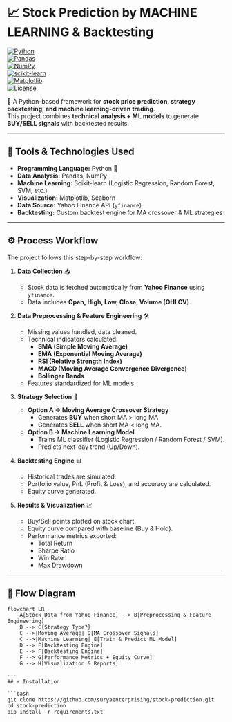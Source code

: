 # 📈 Stock Prediction by MACHINE LEARNING & Backtesting  

[![Python](https://img.shields.io/badge/Python-3.9%2B-blue?logo=python)](https://www.python.org/)  
[![Pandas](https://img.shields.io/badge/Pandas-Data%20Analysis-yellow?logo=pandas)](https://pandas.pydata.org/)  
[![NumPy](https://img.shields.io/badge/NumPy-Matrix%20Math-orange?logo=numpy)](https://numpy.org/)  
[![scikit-learn](https://img.shields.io/badge/Scikit--Learn-ML-green?logo=scikit-learn)](https://scikit-learn.org/stable/)  
[![Matplotlib](https://img.shields.io/badge/Matplotlib-Visualization-red?logo=plotly)](https://matplotlib.org/)  
[![License](https://img.shields.io/badge/License-MIT-purple)](./LICENSE)  

🚀 A Python-based framework for **stock price prediction, strategy backtesting, and machine learning-driven trading**.  
This project combines **technical analysis + ML models** to generate **BUY/SELL signals** with backtested results.  

---

## 🔧 Tools & Technologies Used  

- **Programming Language:** Python 🐍  
- **Data Analysis:** Pandas, NumPy  
- **Machine Learning:** Scikit-learn (Logistic Regression, Random Forest, SVM, etc.)  
- **Visualization:** Matplotlib, Seaborn  
- **Data Source:** Yahoo Finance API (`yfinance`)  
- **Backtesting:** Custom backtest engine for MA crossover & ML strategies  

---
## ⚙️ Process Workflow  

The project follows this step-by-step workflow:  

1. **Data Collection** 📥  
   - Stock data is fetched automatically from **Yahoo Finance** using `yfinance`.  
   - Data includes **Open, High, Low, Close, Volume (OHLCV)**.  

2. **Data Preprocessing & Feature Engineering** 🛠️  
   - Missing values handled, data cleaned.  
   - Technical indicators calculated:  
     - **SMA (Simple Moving Average)**  
     - **EMA (Exponential Moving Average)**  
     - **RSI (Relative Strength Index)**  
     - **MACD (Moving Average Convergence Divergence)**  
     - **Bollinger Bands**  
   - Features standardized for ML models.  

3. **Strategy Selection** 🎯  
   - **Option A → Moving Average Crossover Strategy**  
     - Generates **BUY** when short MA > long MA.  
     - Generates **SELL** when short MA < long MA.  
   - **Option B → Machine Learning Model**  
     - Trains ML classifier (Logistic Regression / Random Forest / SVM).  
     - Predicts next-day trend (Up/Down).  

4. **Backtesting Engine** 📊  
   - Historical trades are simulated.  
   - Portfolio value, PnL (Profit & Loss), and accuracy are calculated.  
   - Equity curve generated.  

5. **Results & Visualization** 📈  
   - Buy/Sell points plotted on stock chart.  
   - Equity curve compared with baseline (Buy & Hold).  
   - Performance metrics exported:  
     - Total Return  
     - Sharpe Ratio  
     - Win Rate  
     - Max Drawdown  

---

## 🔄 Flow Diagram  

```mermaid
flowchart LR
    A[Stock Data from Yahoo Finance] --> B[Preprocessing & Feature Engineering]
    B --> C{Strategy Type?}
    C -->|Moving Average| D[MA Crossover Signals]
    C -->|Machine Learning| E[Train & Predict ML Model]
    D --> F[Backtesting Engine]
    E --> F[Backtesting Engine]
    F --> G[Performance Metrics + Equity Curve]
    G --> H[Visualization & Reports]

---
## ⚡ Installation  

```bash
git clone https://github.com/suryaenterprising/stock-prediction.git
cd stock-prediction
pip install -r requirements.txt





